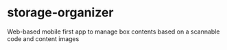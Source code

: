 # storage-organizer
Web-based mobile first app to manage box contents based on a scannable code and content images
